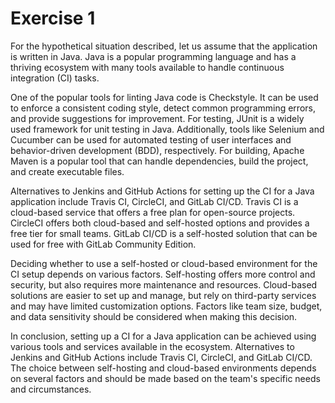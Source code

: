 # Exercise 1

For the hypothetical situation described, let us assume that the application is written in Java. Java is a popular programming language and has a thriving ecosystem with many tools available to handle continuous integration (CI) tasks.

One of the popular tools for linting Java code is Checkstyle. It can be used to enforce a consistent coding style, detect common programming errors, and provide suggestions for improvement. For testing, JUnit is a widely used framework for unit testing in Java. Additionally, tools like Selenium and Cucumber can be used for automated testing of user interfaces and behavior-driven development (BDD), respectively. For building, Apache Maven is a popular tool that can handle dependencies, build the project, and create executable files.

Alternatives to Jenkins and GitHub Actions for setting up the CI for a Java application include Travis CI, CircleCI, and GitLab CI/CD. Travis CI is a cloud-based service that offers a free plan for open-source projects. CircleCI offers both cloud-based and self-hosted options and provides a free tier for small teams. GitLab CI/CD is a self-hosted solution that can be used for free with GitLab Community Edition.

Deciding whether to use a self-hosted or cloud-based environment for the CI setup depends on various factors. Self-hosting offers more control and security, but also requires more maintenance and resources. Cloud-based solutions are easier to set up and manage, but rely on third-party services and may have limited customization options. Factors like team size, budget, and data sensitivity should be considered when making this decision.

In conclusion, setting up a CI for a Java application can be achieved using various tools and services available in the ecosystem. Alternatives to Jenkins and GitHub Actions include Travis CI, CircleCI, and GitLab CI/CD. The choice between self-hosting and cloud-based environments depends on several factors and should be made based on the team's specific needs and circumstances.

